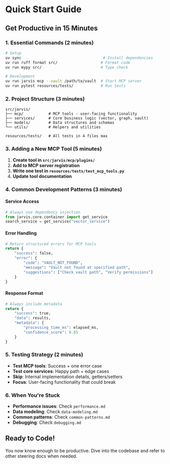 # Quick Start Guide

## Get Productive in 15 Minutes

### 1. Essential Commands (2 minutes)
```bash
# Setup
uv sync                                    # Install dependencies
uv run ruff format src/                   # Format code
uv run mypy src/                          # Type check

# Development
uv run jarvis mcp --vault /path/to/vault  # Start MCP server
uv run pytest resources/tests/            # Run tests
```

### 2. Project Structure (3 minutes)
```
src/jarvis/
├── mcp/           # MCP tools - user-facing functionality
├── services/      # Core business logic (vector, graph, vault)
├── models/        # Data structures and schemas
└── utils/         # Helpers and utilities

resources/tests/   # All tests in 4 files max
```

### 3. Adding a New MCP Tool (5 minutes)
1. **Create tool in `src/jarvis/mcp/plugins/`**
2. **Add to MCP server registration**
3. **Write one test in `resources/tests/test_mcp_tools.py`**
4. **Update tool documentation**

### 4. Common Development Patterns (3 minutes)

#### Service Access
```python
# Always use dependency injection
from jarvis.core.container import get_service
search_service = get_service("vector_service")
```

#### Error Handling
```python
# Return structured errors for MCP tools
return {
    "success": false,
    "error": {
        "code": "VAULT_NOT_FOUND",
        "message": "Vault not found at specified path",
        "suggestions": ["Check vault path", "Verify permissions"]
    }
}
```

#### Response Format
```python
# Always include metadata
return {
    "success": true,
    "data": results,
    "metadata": {
        "processing_time_ms": elapsed_ms,
        "confidence_score": 0.85
    }
}
```

### 5. Testing Strategy (2 minutes)
- **Test MCP tools**: Success + one error case
- **Test core services**: Happy path + edge cases
- **Skip**: Internal implementation details, getters/setters
- **Focus**: User-facing functionality that could break

### 6. When You're Stuck
- **Performance issues**: Check `performance.md`
- **Data modeling**: Check `data-modeling.md`
- **Common patterns**: Check `common-patterns.md`
- **Debugging**: Check `debugging.md`

## Ready to Code!
You now know enough to be productive. Dive into the codebase and refer to other steering docs when needed.